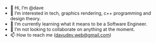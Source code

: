 - 👋 Hi, I’m @dave
- 👀 I’m interested in tech, graphics rendering, c++ programming and design theory.
- 🌱 I’m currently learning what it means to be a Software Engineer.
- 💞️ I’m not looking to collaborate on anything at the moment.
- 📫 How to reach me (davudev.web@gmail.com)

<!---
davupls/davupls is a ✨ special ✨ repository because its `README.md` (this file) appears on your GitHub profile.
You can click the Preview link to take a look at your changes.
--->
